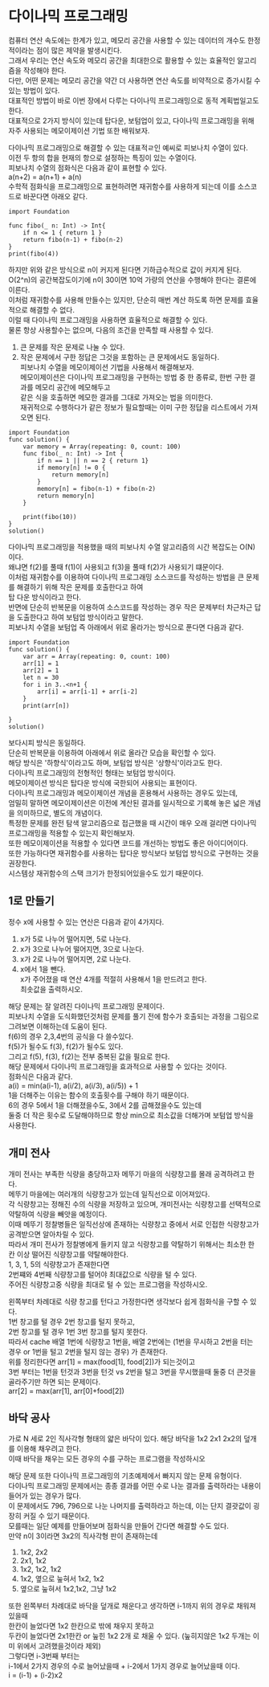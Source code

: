 # 다이나믹 프로그래밍
컴퓨터 연산 속도에는 한계가 있고, 메모리 공간을 사용할 수 있는 데이터의 개수도 한정적이라는 점이 많은 제약을 발생시킨다.   
그래서 우리는 연산 속도와 메모리 공간을 최대한으로 활용할 수 있는 효율적인 알고리즘을 작성해야 한다.   
다만, 어떤 문제는 메모리 공간을 약간 더 사용하면 연산 속도를 비약적으로 증가시킬 수 있는 방법이 있다.   
대표적인 방법이 바로 이번 장에서 다루는 다이나믹 프로그래밍으로 동적 계획법일고도 한다.   
대표적으로 2가지 방식이 있는데 탑다운, 보텀업이 있고, 다이나믹 프로그래밍을 위해 자주 사용되는 메모이제이션 기법 또한 배워보자.   
   
다이나믹 프로그래밍으로 해결할 수 있는 대표적ㄹ인 예씨로 피보나치 수열이 있다.   
이전 두 항의 합을 현재의 항으로 설정하는 특징이 있는 수열이다.   
피보나치 수열의 점화식은 다음과 같이 표현할 수 있다.   
a(n+2) = a(n+1) + a(n)   
수학적 점화식을 프로그래밍으로 표현하려면 재귀함수를 사용하게 되는데 이를 소스코드로 바꾼다면 아래오 같다.   
```
import Foundation

func fibo(_ n: Int) -> Int{
    if n <= 1 { return 1 }
    return fibo(n-1) + fibo(n-2)
}
print(fibo(4))
```
하지만 위와 같은 방식으로 n이 커지게 된다면 기하급수적으로 값이 커지게 된다.   
O(2^n)의 공간복잡도이기에 n이 30이면 10억 가량의 연산을 수행해야 한다는 결론에 이른다.   
이처럼 재귀함수를 사용해 만들수는 있지만, 단순히 매번 계산 하도록 하면 문제를 효율적으로 해결할 수 없다.   
이럴 때 다이나믹 프로그래밍을 사용하면 효율적으로 해결할 수 있다.   
물론 항상 사용할수는 없으며, 다음의 조건을 만족할 때 사용할 수 있다.   
1. 큰 문제를 작은 문제로 나눌 수 있다.   
2. 작은 문제에서 구한 정답은 그것을 포함하는 큰 문제에서도 동일하다.   
피보나치 수열을 메모이제이션 기법을 사용해서 해결해보자.   
메모이제이션은 다이나믹 프로그래밍을 구현하는 방법 중 한 종류로, 한번 구한 결과를 메모리 공간에 메모해두고   
같은 식을 호출하면 메모한 결과를 그대로 가져오는 법을 의미한다.   
재귀적으로 수행하다가 같은 정보가 필요할때는 이미 구한 정답을 리스트에서 가져오면 된다.   
```
import Foundation
func solution() {
    var memory = Array(repeating: 0, count: 100)
    func fibo(_ n: Int) -> Int {
        if n == 1 || n == 2 { return 1}
        if memory[n] != 0 {
            return memory[n]
        }
        memory[n] = fibo(n-1) + fibo(n-2)
        return memory[n]
    }
    
    print(fibo(10))
}
solution()
```
다이나믹 프로그래밍을 적용했을 때의 피보나치 수열 알고리즘의 시간 복잡도는 O(N)이다.   
왜냐면 f(2)를 풀때 f(1)이 사용되고 f(3)을 풀때 f(2)가 사용되기 떄문이다.   
이처럼 재귀함수를 이용하여 다이나믹 프로그래밍 소스코드를 작성하는 방법을 큰 문제를 해결하기 위해 작은 문제를 호출한다고 하여   
탑 다운 방식이라고 한다.   
반면에 단순히 반복문을 이용하여 소스코드를 작성하는 경우 작은 문제부터 차근차근 답을 도출한다고 하여 보텀업 방식이라고 말한다.   
피보나치 수열을 보텀업 즉 아래에서 위로 올라가는 방식으로 푼다면 다음과 같다.   
```
import Foundation
func solution() {
    var arr = Array(repeating: 0, count: 100)
    arr[1] = 1
    arr[2] = 1
    let n = 30
    for i in 3..<n+1 {
        arr[i] = arr[i-1] + arr[i-2]
    }
    print(arr[n])
    
}
solution()
```
보다시피 방식은 동일하다.   
단순히 반복문을 이용하여 아래에서 위로 올라간 모습을 확인할 수 있다.   
해당 방식은 '하향식'이라고도 하며, 보텀업 방식은 '상향식'이라고도 한다.   
다이나믹 프로그래밍의 전형적인 형태는 보텀업 방식이다.   
메모이제이션 방식은 탑다운 방식에 국한되어 사용되는 표현이다.   
다이나믹 프로그래밍과 메모이제이션 개념을 혼용해서 사용하는 경우도 있는데,   
엄밀히 말하면 메모이제이션은 이전에 계산된 결과를 일시적으로 기록해 놓은 넓은 개념을 의미하므로, 별도의 개념이다.   
특정한 문제를 완전 탐색 알고리즘으로 접근했을 때 시간이 매우 오래 걸리면 다이나믹 프로그래밍을 적용할 수 있는지 확인해보자.   
또한 메모이제이션을 적용할 수 있다면 코드를 개선하는 방법도 좋은 아이디어이다.   
또한 가능하다면 재귀함수를 사용하는 탑다운 방식보다 보텀업 방식으로 구현하는 것을 권장한다.   
시스템상 재귀함수의 스택 크기가 한정되어있을수도 있기 때문이다.   
   
## 1로 만들기
정수 x에 사용할 수 있는 연산은 다음과 같이 4가지다.   
1. x가 5로 나누어 떨어지면, 5로 나눈다.   
2. x가 3으로 나누어 떨어지면, 3으로 나눈다.    
3. x가 2로 나누어 떨어지면, 2로 나눈다.   
4. x에서 1을 뺀다.   
x가 주어졌을 때 연산 4개를 적절히 사용해서 1을 만드려고 한다.   
최솟값을 출력하시오.   
   
해당 문제는 잘 알려진 다이나믹 프로그래밍 문제이다.   
피보나치 수열을 도식화했던것처럼 문제를 풀기 전에 함수가 호출되는 과정을 그림으로 그려보면 이해하는데 도움이 된다.   
f(6)의 경우 2,3,4번의 공식을 다 쓸수있다.   
f(5)가 될수도 f(3), f(2)가 될수도 있다.   
그리고 f(5), f(3), f(2)는 전부 중복된 값을 필요로 한다.   
해당 문제에서 다이나믹 프로그래밍을 효과적으로 사용할 수 있다는 것이다.   
점화식은 다음과 같다.   
a(i) = min(a(i-1), a(i/2), a(i/3), a(i/5)) + 1   
1을 더해주는 이유는 함수의 호출횟수를 구해야 하기 때문이다.   
6의 경우 5에서 1을 더해졌을수도, 3에서 2를 곱해졌을수도 있는데   
둘중 더 작은 횟수로 도달해야하므로 항상 min으로 최소값을 더해가며 보텀업 방식을 사용한다.   
   
## 개미 전사
개미 전사는 부족한 식량을 충당하고자 메뚜기 마을의 식량창고를 몰래 공격하려고 한다.   
메뚜기 마을에는 여러개의 식량창고가 있는데 일직선으로 이어져있다.   
각 식량창고는 정해진 수의 식량을 저장하고 있으며, 개미전사는 식량창고를 선택적으로 약탈하여 식량을 빼앗을 예정이다.   
이때 메뚜기 정찰병들은 일직선상에 존재하는 식량창고 중에서 서로 인접한 식량창고가 공격받으면 알아차릴 수 있다.   
따라서 개미 전사가 정찰병에게 들키지 않고 식량창고를 약탈하기 위해서는 최소한 한 칸 이상 떨어진 식량창고를 약탈해야한다.   
1, 3, 1, 5의 식량창고가 존재한다면   
2번쨰와 4번째 식량창고를 털어야 최대값으로 식량을 털 수 있다.   
주어진 식량창고중 식량을 최대로 털 수 있는 프로그램을 작성하시오.   
   
왼쪽부터 차례대로 식량 창고를 턴다고 가정한다면 생각보다 쉽게 점화식을 구할 수 있다.   
1번 창고를 털 경우 2번 창고를 털지 못하고,   
2번 창고를 털 경우 1번 3번 창고를 털지 못한다.   
따라서 cache 배열 1번에 식량창고 1번을, 배열 2번에는 (1번을 무시하고 2번을 터는 경우 or 1번을 털고 2번을 털지 않는 경우) 가 존재한다.   
위를 정리한다면 arr[1] = max(food[1], food[2])가 되는것이고   
3번 부터는 1번을 턴것과 3번을 턴것 vs 2번을 털고 3번을 무시했을때 둘중 더 큰것을 골라주기만 하면 되는 문제이다.   
arr[2] = max(arr[1], arr[0]+food[2])   
   
## 바닥 공사
가로 N 세로 2인 직사각형 형태의 얇은 바닥이 있다. 
해당 바닥을 1x2 2x1 2x2의 덮개를 이용해 채우려고 한다.   
이때 바닥을 채우는 모든 경우의 수를 구하는 프로그램을 작성하시오   
   
해당 문제 또한 다이나믹 프로그래밍의 기초예제에서 빠지지 않는 문제 유형이다.   
다이나믹 프로그래밍 문제에서는 종종 결과를 어떤 수로 나눈 결과를 출력하라는 내용이 들어가 있는 경우가 많다.   
이 문제에서도 796, 796으로 나눈 나머지를 출력하라고 하는데, 이는 단지 결괏값이 굉장히 커질 수 있기 때문이다.   
모를때는 일단 예제를 만들어보며 점화식을 만들어 간다면 해결할 수도 있다.   
만약 n이 3이라면 3x2의 직사각형 판이 존재하는데   
1. 1x2, 2x2   
2. 2x1, 1x2   
3. 1x2, 1x2, 1x2    
4. 1x2, 옆으로 눞혀서 1x2, 1x2
5. 옆으로 눞혀서 1x2,1x2, 그냥 1x2
   
또한 왼쪽부터 차례대로 바닥을 덮개로 채운다고 생각하면 i-1까지 위의 경우로 채워져있을때   
한칸이 늘었다면 1x2 한칸으로 밖에 채우지 못하고   
두칸이 늘었다면 2x1한칸 or 눞힌 1x2 2개 로 채울 수 있다. (눞히지않은 1x2 두개는 이미 위에서 고려했을것이라 제외)   
그렇다면 i-3번째 부터는   
i-1에서 2가지 경우의 수로 늘어났을때 + i-2에서 1가지 경우로 늘어났을때 이다.   
i = (i-1) + (i-2)x2   
